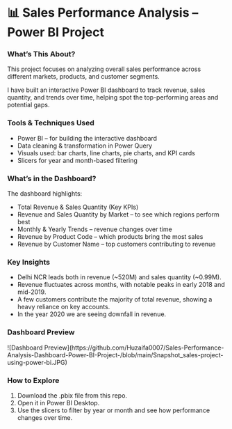<h1>📊 Sales Performance Analysis – Power BI Project</h1>

<h3>What’s This About?</h3>
<p>This project focuses on analyzing overall sales performance across different markets, products, and customer segments.</p>
<p>I have built an interactive Power BI dashboard to track revenue, sales quantity, and trends over time, helping spot the top-performing areas and potential gaps.</p>

<h3>Tools & Techniques Used</h3>
<ul>
  <li>Power BI – for building the interactive dashboard</li>
  <li>Data cleaning & transformation in Power Query</li>
  <li>Visuals used: bar charts, line charts, pie charts, and KPI cards</li>
  <li>Slicers for year and month-based filtering</li>
</ul>

<h3>What’s in the Dashboard?</h3>
<p>The dashboard highlights:</p>
<ul>
  <li>Total Revenue & Sales Quantity (Key KPIs)</li>
  <li>Revenue and Sales Quantity by Market – to see which regions perform best</li>
  <li>Monthly & Yearly Trends – revenue changes over time</li>
  <li>Revenue by Product Code – which products bring the most sales</li>
  <li>Revenue by Customer Name – top customers contributing to revenue</li>
</ul>

<h3>Key Insights</h3>
<ul>
  <li>Delhi NCR leads both in revenue (~520M) and sales quantity (~0.99M).</li>
  <li>Revenue fluctuates across months, with notable peaks in early 2018 and mid-2019.</li>
  <li>A few customers contribute the majority of total revenue, showing a heavy reliance on key accounts.</li>
  <li>In the year 2020 we are seeing downfall in revenue.</li>
</ul>

<h3>Dashboard Preview</h3>
![Dashboard Preview](https://github.com/Huzaifa0007/Sales-Performance-Analysis-Dashboard-Power-BI-Project-/blob/main/Snapshot_sales-project-using-power-bi.JPG)

<h3>How to Explore</h3>
<ol>
  <li>Download the .pbix file from this repo.</li>
  <li>Open it in Power BI Desktop.</li>
  <li>Use the slicers to filter by year or month and see how performance changes over time.</li>
</ol>

